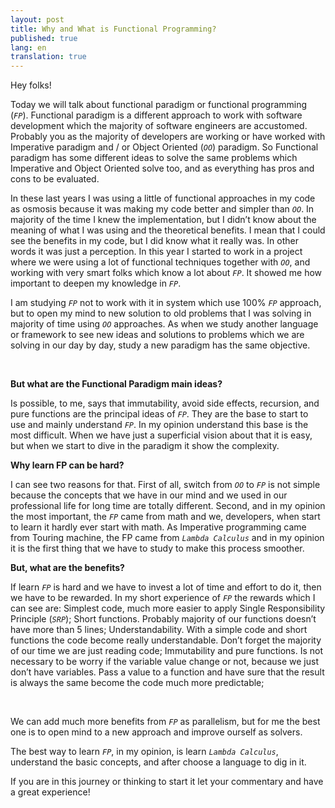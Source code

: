 ```yaml
---
layout: post
title: Why and What is Functional Programming? 
published: true
lang: en
translation: true
---
```


Hey folks!


Today we will talk about functional paradigm or functional programming (*`FP`*).
Functional paradigm is a different approach to work with software development which the majority of software engineers are accustomed. Probably you as the majority of developers are working or have worked with Imperative paradigm and / or Object Oriented (*`OO`*) paradigm. So Functional paradigm has some different ideas to solve the same problems which Imperative and Object Oriented solve too, and as everything has pros and cons to be evaluated.


In these last years I was using a little of functional approaches in my code as osmosis because it was making my code better and simpler than *`OO`*. In majority of the time I knew the implementation, but I didn’t know about the meaning of what I was using and the theoretical benefits. I mean that I could see the benefits in my code, but I did know what it really was. In other words it was just a perception.
In this year I started to work in a project where we were using a lot of functional techniques together with *`OO`*, and working with very smart folks which know a lot about *`FP`*. It showed me how important to deepen my knowledge in *`FP`*.


I am studying *`FP`* not to work with it in system which use 100% *`FP`* approach, but to open my mind to new solution to old problems that I was solving in majority of time using *`OO`* approaches. As when we study another language or framework to see new ideas and solutions to problems which we are solving in our day by day, study a new paradigm has the same objective.

<br />

**But what are the Functional Paradigm main ideas?**

Is possible, to me, says that immutability, avoid side effects, recursion, and pure functions are the principal ideas of *`FP`*. They are the base to start to use and mainly understand *`FP`*. In my opinion understand this base is the most difficult. When we have just a superficial vision about that it is easy, but when we start to dive in the paradigm it show the complexity.


**Why learn FP can be hard?**

I can see two reasons for that. First of all, switch from *`OO`* to *`FP`* is not simple because the concepts that we have in our mind and we used in our professional life for long time are totally different. Second, and in my opinion the most important, the *`FP`* came from math and we, developers, when start to learn it hardly ever start with math. As Imperative programming came from Touring machine, the FP came from *`Lambda Calculus`* and in my opinion it is the first thing that we have to study to make this process smoother.


**But, what are the benefits?**

If learn *`FP`* is hard and we have to invest a lot of time and effort to do it, then we have to be rewarded. In my short experience of *`FP`* the rewards which I can see are:
Simplest code, much more easier to apply Single Responsibility Principle (*`SRP`*);
Short functions. Probably majority of our functions doesn’t have more than 5 lines;
Understandability. With a simple code and short functions the code become really understandable. Don’t forget the majority of our time we are just reading code;
Immutability and pure functions. Is not necessary to be worry if the variable value change or not, because we just don’t have variables. Pass a value to a function and have sure that the result is always the same become the code much more predictable;

<br />

We can add much more benefits from *`FP`* as parallelism, but for me the best one is to open mind to a new approach and improve ourself as solvers.


The best way to learn *`FP`*, in my opinion, is learn *`Lambda Calculus`*, understand the basic concepts, and after choose a language to dig in it.


If you are in this journey or thinking to start it let your commentary and have a great experience!
